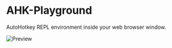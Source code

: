 # AHK-Playground
AutoHotkey REPL environment inside your web browser window.

![Preview](https://i.imgur.com/M6Gn1gw.png)
